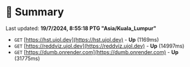 # 📖 Summary
Last updated: **19/7/2024, 8:55:18 PTG "Asia/Kuala_Lumpur"**

- `GET` [https://hst.ujol.dev](https://hst.ujol.dev) - **Up** (1169ms)
- `GET` [https://reddviz.ujol.dev](https://reddviz.ujol.dev) - **Up** (14997ms)
- `GET` [https://dumb.onrender.com](https://dumb.onrender.com) - **Up** (31775ms)
